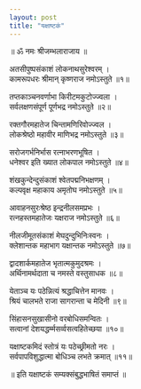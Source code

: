 ```yaml
---
layout: post
title: "यक्षाष्टकं"
---
```


॥ ॐ नमः श्रीजम्भलाराजाय ॥

अतसीपुष्पसंकाशं लोकनाथसुरेश्वरम् । \
कामरूपधरः श्रीमान् कृष्णराज नमोऽस्तुते ॥१॥

तप्तकाञ्चनवर्णाभा किरीटमकुटोज्ज्वला । \
सर्वलक्षणसंपूर्ण पूर्णभद्र नमोऽस्तुते ॥२॥

रक्तगौरमहातेज चिन्तामणिरिवोज्ज्वल । \
लोकश्रेष्ठो महावीर माणिभद्र नमोऽस्तुते ॥३॥

सरोजगर्भनिर्भास रत्नाभरणभूषित । \
धनेश्वर इति ख्यात लोकपाल नमोऽस्तुते ॥४॥

शंखकुन्देन्दुसंकाशं श्वेतपद्मनिभक्षणम् । \
कल्पवृक्ष महाकाय अमृतोघ नमोऽस्तुते ॥५॥

आवाहनसुरःश्रेष्ठ इन्द्रनीलसमप्रभः । \
रत्नहस्तमहातेजः यक्षराज नमोऽस्तुते ॥६॥

नीलजीमूतसंकाशं मेघदुन्दुभिनिःस्वनः । \
क्लेशान्तक महाभाग यक्षान्तक नमोऽस्तुते ॥७॥

द्वादशार्कमहातेज भृतात्मकुमुदश्रमः । \
अर्थिनामर्थदाता च नमस्ते वस्तुसाधक ॥८॥

येताञ्च यः पठेन्नित्यं श्रद्धाचित्तेन मानवः । \
श्रियं चालभते राजा सागरान्ता च मेदिनी ॥९॥

सिंहासनसुखासीनो वरबोधिसमन्वितः । \
सत्वानां देशयद्धर्म्मसर्व्वसत्वहितेच्छया ॥१०॥

यक्षाष्टकमिदं स्तोत्रं यः पठेच्छ्रीमतो नरः । \
सर्वपापविशुद्धात्मा बोधिञ्च लभते क्रमात् ॥११॥

॥ इति यक्षाष्टकं सम्यक्संबुद्धभाषितं समाप्तं ॥